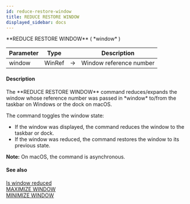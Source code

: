 ```yaml
---
id: reduce-restore-window
title: REDUCE RESTORE WINDOW
displayed_sidebar: docs
---
```


<!--REF #_command_.REDUCE RESTORE WINDOW.Syntax-->**REDUCE RESTORE WINDOW** ( *window* )<!-- END REF-->
<!--REF #_command_.REDUCE RESTORE WINDOW.Params-->
| Parameter | Type |  | Description |
| --- | --- | --- | --- |
| window | WinRef | -> | Window reference number |

<!-- END REF-->

#### Description 

<!--REF #_command_.REDUCE RESTORE WINDOW.Summary-->The **REDUCE RESTORE WINDOW** command reduces/expands the window whose reference number was passed in *window* to/from the taskbar on Windows or the dock on macOS.<!-- END REF--> 

The command toggles the window state:

* If the window was displayed, the command reduces the window to the taskbar or dock.
* If the window was reduced, the command restores the window to its previous state.

**Note:** On macOS, the command is asynchronous.

#### See also 

[Is window reduced](is-window-reduced.md)  
[MAXIMIZE WINDOW](maximize-window.md)  
[MINIMIZE WINDOW](minimize-window.md)  